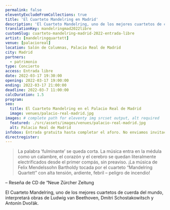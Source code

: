 ```yaml
---
permalink: false
eleventyExcludeFromCollections: true
title: 'El Cuarteto Mandelring en Madrid'
description: 'El Cuarteto Mandelring, uno de los mejores cuartetos de cuerda del mundo, interpretará obras de Ludwig van Beethoven, Dmitri Schostakowitsch y Antonín Dvořák.'
translationKey: mandelringmad2022libre
customSlug: cuarteto-mandelring-madrid-2022-entrada-libre
artist: [mandelringquartett]
venue: [palacioreal]
location: Salón de Columnas, Palacio Real de Madrid
city: Madrid
partners:
  - patrimonio
type: Concierto
access: Entrada libre
date: 2022-03-17 19:30:00
opening: 2022-03-17 19:00:00
ending: 2022-03-17 21:00:00
deadline: 2022-03-7 11:00:00
calcDuration: 1.5
program:
seo:
  title: El Cuarteto Mandelring en el Palacio Real de Madrid
  image: venues/palacio-real-madrid.jpg
images: # complete path for eleventy img srcset output, alt required
  featured: ./src/assets/images/venues/palacio-real-madrid.jpg
  alt: Palacio Real de Madrid
infobox: Entrada gratuita hasta completar el aforo. No enviamos invitaciones para este evento.
directregister:
---
```


> La palabra ‘fulminante’ se queda corta. La música entra en la médula como un calambre, el corazón y el cerebro se quedan literalmente electrificados desde el primer compás, sin preaviso. ¡La música de Felix Mendelssohn Bartholdy tocada por el cuarteto “Mandelring Quartett” con alta tensión, ardiente, febril – peligro de incendio!

– Reseña de CD de “Neue Zürcher Zeitung

El Cuarteto Mandelring, uno de los mejores cuartetos de cuerda del mundo, interpretará obras de Ludwig van Beethoven, Dmitri Schostakowitsch y Antonín Dvořák.
